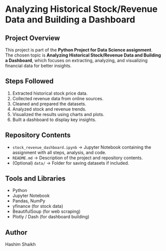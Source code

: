 # Analyzing Historical Stock/Revenue Data and Building a Dashboard  

## Project Overview  
This project is part of the **Python Project for Data Science assignment**.  
The chosen topic is **Analyzing Historical Stock/Revenue Data and Building a Dashboard**, which focuses on extracting, analyzing, and visualizing financial data for better insights.  

## Steps Followed  
1. Extracted historical stock price data.  
2. Collected revenue data from online sources.  
3. Cleaned and prepared the datasets.  
4. Analyzed stock and revenue trends.  
5. Visualized the results using charts and plots.  
6. Built a dashboard to display key insights.  

## Repository Contents  
- `stock_revenue_dashboard.ipynb` → Jupyter Notebook containing the assignment with all steps, analysis, and code.  
- `README.md` → Description of the project and repository contents.  
- (Optional) `data/` → Folder for saving datasets if included.  

## Tools and Libraries  
- Python  
- Jupyter Notebook  
- Pandas, NumPy  
- yfinance (for stock data)  
- BeautifulSoup (for web scraping)  
- Plotly / Dash (for dashboard building)  

## Author  
Hashim Shaikh

